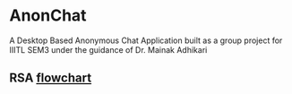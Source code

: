 # AnonChat
A Desktop Based Anonymous Chat Application built as a group project for IIITL SEM3 under the guidance of Dr. Mainak Adhikari


## RSA [flowchart](https://github.com/Shoray2002/AnonChat/blob/master/Flowcharts1-converted.pdf)
